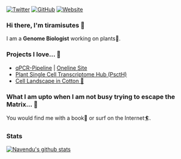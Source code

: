 [![Twitter](https://img.shields.io/twitter/follow/hopetogy?style=flat-square&logo=twitter)](https://twitter.com/hopetogy)
[![GitHub](https://img.shields.io/badge/GitHub-tiramisutes-lightgrey?style=flat-square&logo=github)](https://github.com/tiramisutes)
[![Website](https://img.shields.io/badge/Website-tiramisutes-red?style=flat-square)](http://tiramisutes.github.io/)
</br>

### Hi there, I'm tiramisutes 👋

I am a **Genome Biologist** working on plants🌳.

### Projects I love... 🥰
- [qPCR-Pipeline](https://github.com/tiramisutes/qPCR-Pipeline) | [Oneline Site](https://ihope.shinyapps.io/qRT-PCR-Pipeline/)
- [Plant Single Cell Transcriptome Hub (PsctH)](http://jinlab.hzau.edu.cn/PsctH/)
- [Cell Landscape in Cotton 🔬](http://jinlab.hzau.edu.cn/CLC/)

### What I am upto when I am not busy trying to escape the Matrix... 🕺

You would find me with a book📖 or surf on the Internet🏄.

### Stats

[![Navendu's github stats](https://github-readme-stats.vercel.app/api?username=tiramisutes)](https://github.com/anuraghazra/github-readme-stats)
